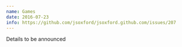 ```yaml
---
name: Games
date: 2016-07-23
info: https://github.com/jsoxford/jsoxford.github.com/issues/207
---
```


Details to be announced
